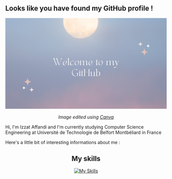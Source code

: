 <h2>Looks like you have found my GitHub profile !</h2>
<div align="center">
<img src="banner.png" width="1600" alt="banner image">

<p><i>Image edited using <a href="[canva.com](https://www.canva.com/)">Canva</a></i></p>
</div>
<p>Hi, I'm Izzat Affandi and I'm currently studying Computer Science Engineering at Université de Technologie de Belfort Montbéliard in France</p>
<p>Here's a little bit of interesting informations about me : </p>

<div align="center">
  
<h2>My skills</h2>
  
[![My Skills](https://skillicons.dev/icons?i=js,html,css,php,sqlite,vue,angular)](https://skillicons.dev)

</div>

